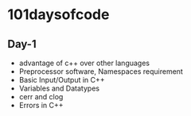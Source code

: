 # 101daysofcode

## Day-1

* advantage of c++ over other languages
* Preprocessor software, Namespaces requirement
* Basic Input/Output in C++
* Variables and Datatypes
* cerr and clog
* Errors in C++

